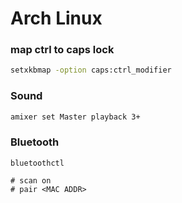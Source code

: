 # Arch Linux

### map ctrl to caps lock

```bash
setxkbmap -option caps:ctrl_modifier
```

### Sound

```bash
amixer set Master playback 3+
```

### Bluetooth 
```shell
bluetoothctl

# scan on
# pair <MAC ADDR>
```